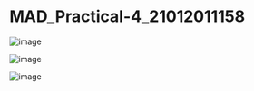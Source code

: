 # MAD_Practical-4_21012011158

![image](https://github.com/vikaslohar21/MAD_Practical-4_21012011158/assets/98016883/33239874-35b4-4fcf-b6c3-9cd1d8747cd1)

![image](https://github.com/vikaslohar21/MAD_Practical-4_21012011158/assets/98016883/1b845191-a169-443c-9773-43290a46cf19)

![image](https://github.com/vikaslohar21/MAD_Practical-4_21012011158/assets/98016883/cdca2aaf-9bd5-4b29-9451-f0c31d0c87ca)
